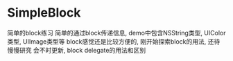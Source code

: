 # SimpleBlock
简单的block练习
简单的通过block传递信息, demo中包含NSString类型, UIColor类型, UIImage类型等
block感觉还是比较方便的, 刚开始探索block的用法, 还待慢慢研究 会不时更新, block delegate的用法和区别
